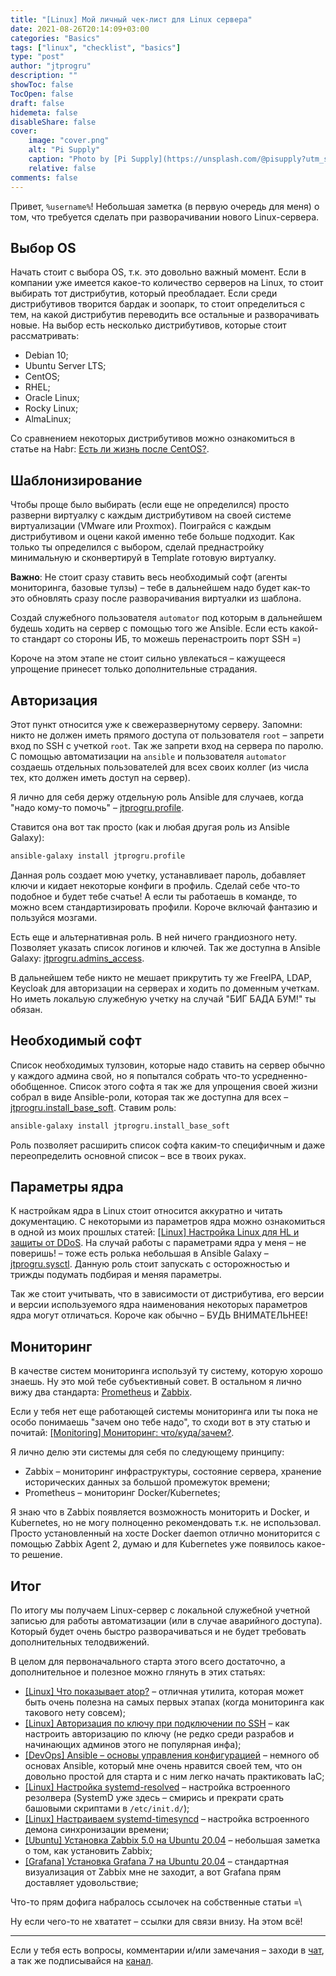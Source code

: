 ```yaml
---
title: "[Linux] Мой личный чек-лист для Linux сервера"
date: 2021-08-26T20:14:09+03:00
categories: "Basics"
tags: ["linux", "checklist", "basics"]
type: "post"
author: "jtprogru"
description: ""
showToc: false
TocOpen: false
draft: false
hidemeta: false
disableShare: false
cover:
    image: "cover.png"
    alt: "Pi Supply"
    caption: "Photo by [Pi Supply](https://unsplash.com/@pisupply?utm_source=unsplash&utm_medium=referral&utm_content=creditCopyText) on [Unsplash](https://unsplash.com/s/photos/server?utm_source=unsplash&utm_medium=referral&utm_content=creditCopyText)"
    relative: false
comments: false
---
```


Привет, `%username%`! Небольшая заметка (в первую очередь для меня) о том, что требуется сделать при разворачивании нового Linux-сервера.

## Выбор OS

Начать стоит с выбора OS, т.к. это довольно важный момент. Если в компании уже имеется какое-то количество серверов на Linux, то стоит выбирать тот дистрибутив, который преобладает. Если среди дистрибутивов творится бардак и зоопарк, то стоит определиться с тем, на какой дистрибутив переводить все остальные и разворачивать новые. На выбор есть несколько дистрибутивов, которые стоит рассматривать:

- Debian 10;
- Ubuntu Server LTS;
- CentOS;
- RHEL;
- Oracle Linux;
- Rocky Linux;
- AlmaLinux;


Со сравнением некоторых дистрибутивов можно ознакомиться в статье на Habr: [Есть ли жизнь после CentOS?](https://habr.com/ru/company/macloud/blog/554772/).

## Шаблонизирование

Чтобы проще было выбирать (если еще не определился) просто разверни виртуалку с каждым дистрибутивом на своей системе виртуализации (VMware или Proxmox). Поиграйся с каждым дистрибутивом и оцени какой именно тебе больше подходит. Как только ты определился с выбором, сделай преднастройку минимальную и сконвертируй в Template готовую виртуалку.

**Важно**: Не стоит сразу ставить весь необходимый софт (агенты мониторинга, базовые тулзы) – тебе в дальнейшем надо будет как-то это обновлять сразу после разворачивания виртуалки из шаблона.

Создай служебного пользователя `automator` под которым в дальнейшем будешь ходить на сервер с помощью того же Ansible. Если есть какой-то стандарт со стороны ИБ, то можешь перенастроить порт SSH =)

Короче на этом этапе не стоит сильно увлекаться – кажущееся упрощение принесет только дополнительные страдания.

## Авторизация

Этот пункт относится уже к свежеразвернутому серверу. Запомни: никто не должен иметь прямого доступа от пользователя `root` – запрети вход по SSH с учеткой `root`. Так же запрети вход на сервера по паролю. С помощью автоматизации на `ansible` и пользователя `automator` создаешь отдельных пользователей для всех своих коллег (из числа тех, кто должен иметь доступ на сервер). 

Я лично для себя держу отдельную роль Ansible для случаев, когда "надо кому-то помочь" – [jtprogru.profile](https://galaxy.ansible.com/jtprogru/profile).

Ставится она вот так просто (как и любая другая роль из Ansible Galaxy):

```bash
ansible-galaxy install jtprogru.profile
```

Данная роль создает мою учетку, устанавливает пароль, добавляет ключи и кидает некоторые конфиги в профиль. Сделай себе что-то подобное и будет тебе счатье! А если ты работаешь в команде, то можно всем стандартизировать профили. Короче включай фантазию и пользуйся мозгами.

Есть еще и альтернативная роль. В ней ничего грандиозного нету. Позволяет указать список логинов и ключей. Так же доступна в Ansible Galaxy: [jtprogru.admins_access](https://galaxy.ansible.com/jtprogru/admins_access).

В дальнейшем тебе никто не мешает прикрутить ту же FreeIPA, LDAP, Keycloak для авторизации на серверах и ходить по доменным учеткам. Но иметь локальую служебную учетку на случай "БИГ БАДА БУМ!" ты обязан.

## Необходимый софт

Список необходимых тулзовин, которые надо ставить на сервер обычно у каждого админа свой, но я попытался собрать что-то усредненно-обобщенное. Список этого софта я так же для упрощения своей жизни собрал в виде Ansible-роли, которая так же доступна для всех – [jtprogru.install_base_soft](https://galaxy.ansible.com/jtprogru/install_base_soft). Ставим роль:

```bash
ansible-galaxy install jtprogru.install_base_soft
```

Роль позволяет расширить список софта каким-то специфичным и даже переопределить основной список – все в твоих руках.

## Параметры ядра

К настройкам ядра в Linux стоит относится аккуратно и читать документацию. С некоторыми из параметров ядра можно ознакомиться в одной из моих прошлых статей: [[Linux] Настройка Linux для HL и защиты от DDoS](/sysctl-hl/). На случай работы с параметрами ядра у меня – не поверишь! – тоже есть ролька небольшая в Ansible Galaxy – [jtprogru.sysctl](https://galaxy.ansible.com/jtprogru/sysctl). Данную роль стоит запускать с осторожностью и трижды подумать подбирая и меняя параметры.

Так же стоит учитывать, что в зависимости от дистрибутива, его версии и версии используемого ядра наименования некоторых параметров ядра могут отличаться. Короче как обычно – БУДЬ ВНИМАТЕЛЬНЕЕ!

## Мониторинг

В качестве систем мониторинга используй ту систему, которую хорошо знаешь. Ну это мой тебе субъективный совет. В остальном я лично вижу два стандарта: [Prometheus](https://prometheus.io) и [Zabbix](https://www.zabbix.com).

Если у тебя нет еще работающей системы мониторинга или ты пока не особо понимаешь "зачем оно тебе надо", то сходи вот в эту статью и почитай: [[Monitoring] Мониторинг: что/куда/зачем?](/wat-monitoring/). 

Я лично делю эти системы для себя по следующему принципу:

- Zabbix – мониторинг инфраструктуры, состояние сервера, хранение исторических данных за большой промежуток времени;
- Prometheus – мониторинг Docker/Kubernetes;

Я знаю что в Zabbix появляется возможность мониторить и Docker, и Kubernetes, но не могу полноценно рекомендовать т.к. не использовал. Просто установленный на хосте Docker daemon отлично мониторится с помощью Zabbix Agent 2, думаю и для Kubernetes уже появилось какое-то решение.

## Итог

По итогу мы получаем Linux-сервер с локальной служебной учетной записью для работы автоматизации (или в случае аварийного доступа). Который будет очень быстро разворачиваться и не будет требовать дополнительных телодвижений.

В целом для первоначального старта этого всего достаточно, а дополнительное и полезное можно глянуть в этих статьях:

- [[Linux] Что показывает atop?](/man-atop/) – отличная утилита, которая может быть очень полезна на самых первых этапах (когда мониторинга как такового нету совсем);
- [[Linux] Авторизация по ключу при подключении по SSH](/ssh-keys/) – как настроить авторизацию по ключу (не редко среди разрабов и начинающих админов этого не популярная инфа);
- [[DevOps] Ansible – основы управления конфигурацией](/ansible-basic/) – немного об основах Ansible, который мне очень нравится своей тем, что он довольно простой для старта и с ним легко начать практиковать IaC;
- [[Linux] Настройка systemd-resolved](/systemd-resolved/) – настройка встроенного резолвера (SystemD уже здесь – смирись и прекрати срать башовыми скриптами в `/etc/init.d/`);
- [[Linux] Настраиваем systemd-timesyncd](/systemd-timesyncd/) – настройка встроенного демона синхронизации времени;
- [[Ubuntu] Установка Zabbix 5.0 на Ubuntu 20.04](/install-zabbix50/) – небольшая заметка о том, как установить Zabbix;
- [[Grafana] Установка Grafana 7 на Ubuntu 20.04](/install-grafana7/) – стандартная визуализация от Zabbix мне не заходит, а вот Grafana прям доставляет удовольствие;

Что-то прям дофига набралось ссылочек на собственные статьи =\

Ну если чего-то не хвататет – ссылки для связи внизу. На этом всё!

---
Если у тебя есть вопросы, комментарии и/или замечания – заходи в [чат](https://ttttt.me/jtprogru_chat), а так же подписывайся на [канал](https://ttttt.me/jtprogru_channel).
